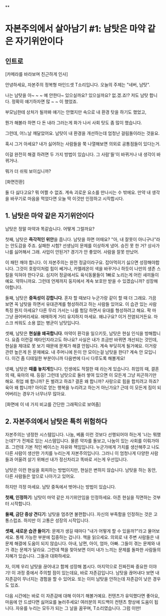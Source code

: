 **

# 자본주의에서 살아남기 #1: 남탓은 마약 같은 자기위안이다

  

## 인트로

  

[카메라를 바라보며 친근하게 인사]

  

안녕하세요, 자본주의 정복형 마인드셋 T소리입니다. 오늘의 주제는 "네버, 남탓".

나는 남탓을 아~ ~ ~ 예 안한다~ 있으실까요? 있으실까요?
없.겠.죠!?
저도 남탓 합니다.
정확히 얘기하자면 많 ~ ~ 이 했었죠.

부모님한테 상처가 될까봐 얘기는 안했지만
속으로 내 환경 탓을 하기도 했었고,

뭔가 해볼라 하면 다 돈 내라 그러는게 화가 나서
사회 탓도 좀 많이 했습니다.

그런데, 어느날 깨달았어요.
남탓이 내 환경을 개선하는데 엄청난 걸림돌이라는 것을요.

혹시 그거 아세요?
내가 싫어하는 사람들을 쭉 나열해보면
의외로 공통점들이 있다는거.

이걸 완전히 해결 하려면 두 가지 방법이 있습니다.
그 사람'들'이 바뀌거나
내 생각이 바뀌거나.

뭐가 더 쉬워 보이십니까?

[화면전환]
  
둘 다 싫다고요? 뭐 어쩔 수 없죠. 계속 괴로운 요소를 만나시는 수 밖에요.
만약 내 생각을 바꾸기로 마음을 먹었다면
오늘 딱 이것만 인정하고 시작합시다.
## 1. 남탓은 마약 같은 자기위안이다

  

남탓은 정말 마약과 똑같습니다. 어떻게 그럴까요?

첫째, 남탓은 **즉각적인 위안**을 줍니다.
남탓을 하면 어때요? "아, 내 잘못이 아니구나"라는 안도감을 주죠.
실패한 시험? 선생님이 문제를 이상하게 냈어.
승진 못 한 거? 상사가 나를 싫어해서 그래.
사업이 안된거? 경기가 안 좋았어. 사람을 잘못 만났어.

이 패턴 깨야 합니다. 이 자본주의는 완전 정글이라구요. 잡아먹히기 싫으면 성장해야합니다.
그것이 호랑이처럼 힘이 쎄거나, 카멜레온이 색을 바꾸거나 하듯이
나만의 생존 스킬을 익혀야 한다구요.
심지어 정글에서도 육식동물들이 1빠로 노리는게 어린 새끼들이예요.
약하니까요. 그런데 언제까지 둥지에서 계속 보호만 받을 수 있겠습니까?
성장해야합니다.

둘째, 남탓은 **중독성이 강합니다**. 혼자 할 때보다 누군가랑 같이 할 때 더 그래요. 가끔 보면 꼭 남탓을 하면서 유대관계를 형성하려고 하는 사람들 있어요. 이 습관 있는 사람 특징 뭔지 아세요? 다른 무리 가서는 나를 험담 하면서 유대를 형성하려고 해요. 팍 마 그냥 끊어버리세요. 애매하게 거리 유지하지 마세요. 왜냐구요? 이거 전염되거든요. 마스크 씌워도 소용 없는 병균이 남탓입니다.

  

셋째, 남탓은 **현실을 왜곡합니다**. 마약이 환각을 일으키듯, 남탓은 현실 인식을 방해합니다. 요즘 이런걸 메타인지라고도 하나요? 사실은 내가 조금만 바뀌면 개선되는 것인데, 현실을 제대로 못 보기 때문에 문제가 해결 안됩니다. 계속 부딪히게 될거예요. 이거랑 관련 높은게 돈 문제예요. 내 주머니에 돈이 안 모이는걸 남탓을 한다? 계속 안 모입니다. 이건 좀 디테일한 부분이니까 다음번에 다시 다루도록 해볼게요!

  
넷째, 남탓은 **때를 놓치게**합니다. 인생에도 적절한 때 라는게 있습니다. 취업의 때, 결혼의 때, 육아의 때. 등등! 그런데 남탓으로 둘러 쌓여 있으면 이 모든게 그냥 피곤하기만 해요. 취업 왜 합니까? 돈 벌려고 하죠? 결혼 왜 합니까? 사랑으로 힘을 합치려고 하죠? 육아 왜 합니까? 아이로 얻는 행복을 누리려고 하는거 아닌가요? 근데 이 모든게 짐이 되어버리는 경우가 너무너무 많아요.
  

[화면에 이 네 가지 비교를 간단한 그래픽으로 보여줌]

  

## 2. 자본주의에서 남탓은 특히 위험하다

  

자본주의는 냉정한 시스템입니다. 나눔, 베품 이런 것보다 선행되어야 하는게 '너는 뭐했는데?'가 전제로 있는 시스템입니다. 물론 약자를 돌보고, 나눔이 있는 사회를 이뤄가야죠. 그런데 기본 적인 베이스는 자유와 책임입니다. 누군가에게 가치를 생산해주고 나도 다른 사람이 생산한 가치를 누리는게 자본주의입니다. 그러니 이 엄청나게 다양한 사람들과 어울려 살기 위해선 내가 정신차리고 똑바로 서는게 우선입니다. 

남탓은 이런 현실을 회피하는 방법이지만, 현실은 변하지 않습니다. 남탓을 하는 동안, 다른 사람들은 앞으로 나아가고 있어요.

하지만 걱정 마세요. 남탓 중독에서 벗어나는 방법이 있습니다.

  
**첫째, 인정하기**: 남탓이 마약 같은 자기위안임을 인정하세요. 아픈 현실을 직면하는 것부터 시작합니다.

**둘째, 금단 증상 견디기**: 남탓을 멈추면 불편합니다. 자신의 부족함을 인정하는 것은 고통스럽죠. 하지만 이 고통은 성장의 시작입니다.

**셋째, 새로운 습관 들이기**: 문제가 생길 때마다 "내가 어떻게 할 수 있을까?"라고 물어보세요. 통제 가능한 부분에 집중하는 겁니다. 책을 읽으세요. 의외로 내 주변 사람들은 내 문제 해결에 도움이 되지 않습니다. 아내, 남편, 아이, 엄마, 아빠. 그들이 겪는 문제와 내가 겪는 문제가 달라요. 그런데 책을 찾아보면 이미 내가 느끼는 문제를 돌파한 사람들의 지혜가 있습니다. 그들과 대화하세요.

자, 이제 우리 남탓을 끊어내고 함께 성장해 봅시다. 
마지막으로 진짜진짜 중요한 이야기!
이 과정 중에서 주의할 점이 있는데요,
바로 자존감입니다.
남탓을 끊어내다 보면 내 자존감이 무너지는 경험을 할 수 있어요.
또는 이미 남탓을 안하는데 자존감이 낮은 경우도 있죠.

다음 시간에는 바로 이 자존감에 대해 이야기 해볼거예요.
컨텐츠가 유익했다면 좋아요, 마음에 안 드셨다면 싫어요를 눌러주세요!
여러분의 피드백이 컨텐츠 향상에 도움이 됩니다.
자유를 누리는 모두가 되는 그 날을 꿈꾸며, T소리였습니다.
그럼 이만!